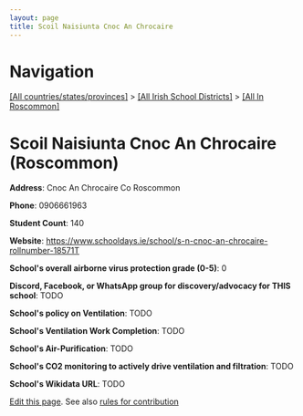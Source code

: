 ```yaml
---
layout: page
title: Scoil Naisiunta Cnoc An Chrocaire
---
```

# Navigation

[[All countries/states/provinces]](../../..) > [[All Irish School Districts]](../..) > [[All In Roscommon]](..)

# Scoil Naisiunta Cnoc An Chrocaire (Roscommon)

**Address**: Cnoc An Chrocaire Co Roscommon

**Phone**: 0906661963

**Student Count**: 140

**Website**: <https://www.schooldays.ie/school/s-n-cnoc-an-chrocaire-rollnumber-18571T>

**School's overall airborne virus protection grade (0-5)**: 0

**Discord, Facebook, or WhatsApp group for discovery/advocacy for THIS school**: TODO

**School's policy on Ventilation**: TODO

**School's Ventilation Work Completion**: TODO

**School's Air-Purification**: TODO

**School's CO2 monitoring to actively drive ventilation and filtration**: TODO

**School's Wikidata URL**: TODO


[Edit this page](https://github.com/ventilate-schools/Ireland/edit/main/./Roscommon/Scoil_Naisiunta_Cnoc_An_Chrocaire.md). See also [rules for contribution](../../../contribution-rules/)